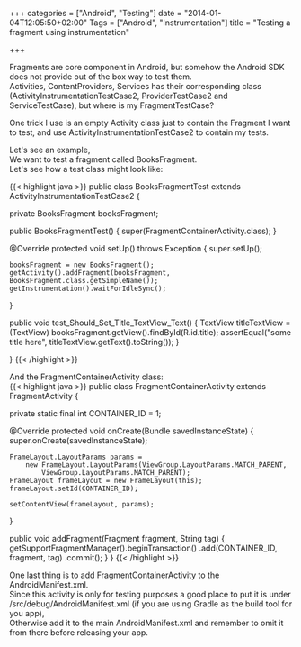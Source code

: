 +++
categories = ["Android", "Testing"]
date = "2014-01-04T12:05:50+02:00"
Tags = ["Android", "Instrumentation"]
title = "Testing a fragment using instrumentation"

+++

Fragments are core component in Android, but somehow the Android SDK does not provide out of the box
way to test them.  
Activities, ContentProviders, Services has their corresponding class (ActivityInstrumentationTestCase2, ProviderTestCase2 and ServiceTestCase), but where is my FragmentTestCase?

One trick I use is an empty Activity class just to contain the Fragment I want to test, and use ActivityInstrumentationTestCase2 to contain my tests.


Let's see an example,  
We want to test a fragment called BooksFragment.  
Let's see how a test class might look like:

{{< highlight java >}}
public class BooksFragmentTest extends ActivityInstrumentationTestCase2<FragmentContainerActivity> {

  private BooksFragment booksFragment;

  public BooksFragmentTest() {
    super(FragmentContainerActivity.class);
  }

  @Override protected void setUp() throws Exception {
    super.setUp();

    booksFragment = new BooksFragment();
    getActivity().addFragment(booksFragment, BooksFragment.class.getSimpleName());
    getInstrumentation().waitForIdleSync();
  }

  public void test_Should_Set_Title_TextView_Text() {
    TextView titleTextView = (TextView) booksFragment.getView().findById(R.id.title);
    assertEqual("some title here", titleTextView.getText().toString());
  }

}
{{< /highlight >}}

And the FragmentContainerActivity class:  
{{< highlight java >}}
public class FragmentContainerActivity extends FragmentActivity {

  private static final int CONTAINER_ID = 1;

  @Override protected void onCreate(Bundle savedInstanceState) {
    super.onCreate(savedInstanceState);

    FrameLayout.LayoutParams params =
        new FrameLayout.LayoutParams(ViewGroup.LayoutParams.MATCH_PARENT,
            ViewGroup.LayoutParams.MATCH_PARENT);
    FrameLayout frameLayout = new FrameLayout(this);
    frameLayout.setId(CONTAINER_ID);

    setContentView(frameLayout, params);
  }

  public void addFragment(Fragment fragment, String tag) {
    getSupportFragmentManager().beginTransaction()
        .add(CONTAINER_ID, fragment, tag)
        .commit();
  }
}
{{< /highlight >}}

One last thing is to add FragmentContainerActivity to the AndroidManifest.xml.  
Since this activity is only for testing purposes a good place to put it is under  
/src/debug/AndroidManifest.xml (if you are using Gradle as the build tool for you app),  
Otherwise add it to the main AndroidManifest.xml and remember to omit it from there before releasing your app.
